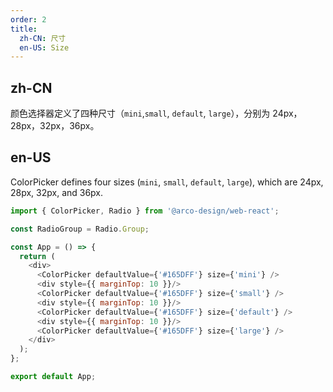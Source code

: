 ```yaml
---
order: 2
title:
  zh-CN: 尺寸
  en-US: Size
---
```


## zh-CN

颜色选择器定义了四种尺寸（`mini`,`small`, `default`, `large`），分别为 24px，28px，32px，36px。

## en-US

ColorPicker defines four sizes (`mini`, `small`, `default`, `large`), which are 24px, 28px, 32px, and 36px.


```js
import { ColorPicker, Radio } from '@arco-design/web-react';

const RadioGroup = Radio.Group;

const App = () => {
  return (
    <div>
      <ColorPicker defaultValue={'#165DFF'} size={'mini'} />
      <div style={{ marginTop: 10 }}/>
      <ColorPicker defaultValue={'#165DFF'} size={'small'} />
      <div style={{ marginTop: 10 }}/>
      <ColorPicker defaultValue={'#165DFF'} size={'default'} />
      <div style={{ marginTop: 10 }}/>
      <ColorPicker defaultValue={'#165DFF'} size={'large'} />
    </div>
  );
};

export default App;
```
